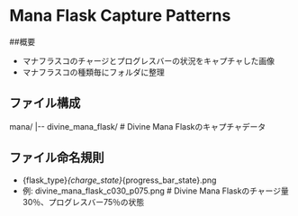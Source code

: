 # Mana Flask Capture Patterns

##概要
- マナフラスコのチャージとプログレスバーの状況をキャプチャした画像
- マナフラスコの種類毎にフォルダに整理

## ファイル構成
mana/
|-- divine_mana_flask/     # Divine Mana Flaskのキャプチャデータ

## ファイル命名規則
- {flask_type}_{charge_state}_{progress_bar_state}.png
- 例: divine_mana_flask_c030_p075.png       # Divine Mana Flaskのチャージ量30％、プログレスバー75％の状態